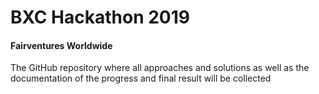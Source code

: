 # BXC Hackathon 2019
#### Fairventures Worldwide

The GitHub repository where all approaches and solutions as well as the documentation of the progress and final result will be collected